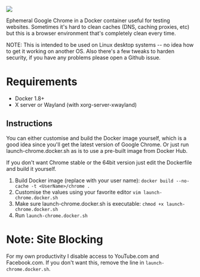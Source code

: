 [![](https://badge.imagelayers.io/maxmilton/ephemeral-google-chrome:latest.svg)](https://imagelayers.io/?images=maxmilton/ephemeral-google-chrome:latest 'Get your own badge on imagelayers.io')

Ephemeral Google Chrome in a Docker container useful for testing websites. Sometimes it's hard to clean caches (DNS, caching proxies, etc) but this is a browser environment that's completely clean every time.

NOTE: This is intended to be used on Linux desktop systems -- no idea how to get it working on another OS. Also there's a few tweaks to harden security, if you have any problems please open a Github issue.

# Requirements

* Docker 1.8+
* X server or Wayland (with xorg-server-xwayland)

## Instructions

You can either customise and build the Docker image yourself, which is a good idea since you'll get the latest version of Google Chrome. Or just run launch-chrome.docker.sh as is to use a pre-built image from Docker Hub.

If you don't want Chrome stable or the 64bit version just edit the Dockerfile and build it yourself.

1. Build Docker image (replace with your user name): `docker build --no-cache -t <UserName>/chrome .`
2. Customise the values using your favorite editor `vim launch-chrome.docker.sh`
3. Make sure launch-chrome.docker.sh is executable: `chmod +x launch-chrome.docker.sh`
4. Run `launch-chrome.docker.sh`

# Note: Site Blocking

For my own productivity I disable access to YouTube.com and Facebook.com. If you don't want this, remove the line in `launch-chrome.docker.sh`.
